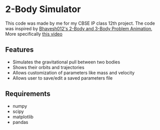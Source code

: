 # 2-Body Simulator
This code was made by me for my CBSE IP class 12th project. The code was inspired by [Bhavesh012's 2-Body and 3-Body Problem Animation](https://github.com/Bhavesh012/2-Body-and-3-Body-Problem-Animation), More specifically [this video](https://www.youtube.com/watch?v=yadGQiB4PWQ)

## Features

- Simulates the gravitational pull between two bodies
- Shows their orbits and trajectories
- Allows customization of parameters like mass and velocity
- Allows user to save/edit a saved parameters file

## Requirements
- numpy
- scipy
- matplotlib
- pandas
